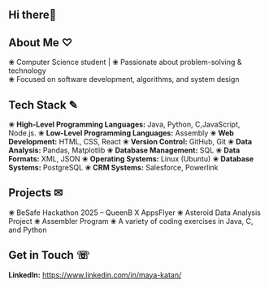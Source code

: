 ## Hi there👋

## About Me ♡ 
❀ Computer Science student | ❀ Passionate about problem-solving & technology  
❀ Focused on software development, algorithms, and system design  


## Tech Stack ✎
❀ **High-Level Programming Languages:** Java, Python, C,JavaScript, Node.js. 
❀ **Low-Level Programming Languages:** Assembly
❀ **Web Development:** HTML, CSS, React
❀ **Version Control:** GitHub, Git
❀ **Data Analysis:** Pandas, Matplotlib
❀ **Database Management:** SQL
❀ **Data Formats:** XML, JSON
❀ **Operating Systems:** Linux (Ubuntu)
❀ **Database Systems:** PostgreSQL
❀ **CRM Systems:** Salesforce, Powerlink

## Projects ✉ 
❀ BeSafe Hackathon 2025 – QueenB X AppsFlyer
❀ Asteroid Data Analysis Project
❀ Assembler Program 
❀ A variety of coding exercises in Java, C, and Python


## Get in Touch ☏
**LinkedIn:** https://www.linkedin.com/in/maya-katan/ 
